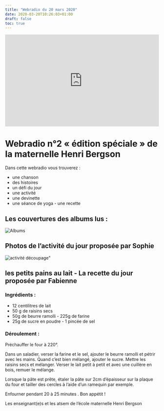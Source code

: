 ```yaml
---
title: "Webradio du 20 mars 2020"
date: 2020-03-20T10:26:03+01:00
draft: false
toc: true
---
```


<iframe width="100%" height="300" scrolling="no" frameborder="no" allow="autoplay" src="https://w.soundcloud.com/player/?url=https%3A//api.soundcloud.com/tracks/780167155&color=%23ff5500&auto_play=false&hide_related=false&show_comments=true&show_user=true&show_reposts=false&show_teaser=true&visual=true"></iframe>

# Webradio n°2 « édition spéciale » de la maternelle Henri Bergson 

Dans cette webradio vous trouverez :
- une chanson
- des histoires
- un défi du jour
- une activité
- une devinette
- une séance de yoga - une recette


## Les couvertures des albums lus :

![Albums](/albums-2020-03-20.png)

## Photos de l’activité du jour proposée par Sophie

![activité découpage"](/activites-2020-03-20.png)
       
## les petits pains au lait - La recette du jour proposée par Fabienne


### Ingrédients :

- 12 centilitres de lait
- 50 g de raisins secs
- 50g de beurre ramolli - 225g de farine
- 25g de sucre en poudre - 1 pincée de sel

### Déroulement :

Préchauffer le four à 220°.

Dans un saladier, verser la farine et le sel, ajouter le beurre ramolli et pétrir avec les mains. Quand c’est bien mélangé, ajouter le sucre. Mettre les raisins secs et mélanger.
Verser le lait petit à petit et avec une cuillère en bois, remuer le mélange.

Lorsque la pâte est prête, étaler la pâte sur 2cm d’épaisseur sur la plaque du four et tailler des cercles à l’aide d’un ramequin par exemple.

Enfourner pendant 20 à 25 minutes . Bon appétit !

Les enseignant(e)s et les atsem de l’école maternelle Henri Bergson
